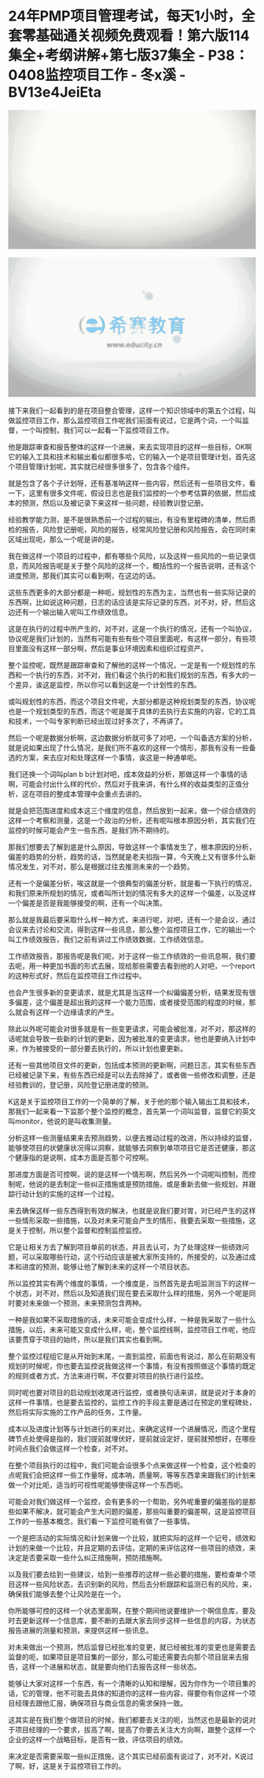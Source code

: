 # 24年PMP项目管理考试，每天1小时，全套零基础通关视频免费观看！第六版114集全+考纲讲解+第七版37集全 - P38：0408监控项目工作 - 冬x溪 - BV13e4JeiEta

![](img/f6c58c0003f7c336a778bd2995f8a37d_0.png)

![](img/f6c58c0003f7c336a778bd2995f8a37d_1.png)

接下来我们一起看到的是在项目整合管理，这样一个知识领域中的第五个过程，叫做监控项目工作，那么监控项目工作呢我们前面有说过，它是两个词，一个叫监督，一个叫控制，我们可以一起看一下监控项目工作。

他是跟踪审查和报告整体的这样一个进展，来去实现项目的这样一些目标，OK啊它的输入工具和技术和输出看似都很多哈，它的输入一个是项目管理计划，首先这个项目管理计划呢，其实就已经很多很多了，包含各个组件。

就是包含了各个子计划呀，还有基准呐这样一些内容，然后还有一些项目文件，看一下，这里有很多文件呢，假设日志也是我们监控的一个参考估算的依据，然后成本的预测，然后以及被记录下来这样一些问题，经验教训登记册。

经验教学能力测，是不是很熟悉前一个过程的输出，有没有里程碑的清单，然后质检的报告，风险登记册呃，风险的报告，经常风险登记册和风险报告，会在同时来区域出现呃，那么一个呢是讲的是。

我在做这样一个项目的过程中，都有哪些个风险，以及这样一些风险的一些记录信息，而风险报告呢是关于整个风险的这样一个，概括性的一个报告说明，还有这个进度预测，那我们其实可以看到啊，在这边的话。

这些东西更多的大部分都是一种呃，规划性的东西为主，当然也有一些实际记录的东西啊，比如说这种问题，日志的话应该是实际记录的东西，对不对，好，然后这边还有一个输出输入呢叫工作绩效信息。

这是在执行的过程中所产生的，对不对，这是一个执行的情况，还有一个叫协议，协议呢是我们计划的，当然有可能有些有些个项目里面呢，有这样一部分，有些项目里面没有这样一部分啊，然后是事业环境因素和组织过程资产。

整个监控呢，既然是跟踪审查和了解他的这样一个情况，一定是有一个规划性的东西和一个执行的东西，对不对，我们看这个执行的和我们规划的东西，有多大的一个差异，诶这是监控，所以你可以看到这是一个计划性的东西。

或叫规划性的东西，而这个项目文件呢，大部分都是这种规划类型的东西，协议呢也是一个规划类型的东西，而这个呢是属于具体的去执行去实施的内容，它的工具和技术，一个叫专家判断已经出现过好多次了，不再讲了。

然后一个呢是数据分析啊，这边数据分析就可多了对吧，一个叫备选方案的分析，就是说如果出现了什么情况，是我们所不喜欢的这样一个情形，那我有没有一些备选的方案，来去应对和处理这样一个事情，诶这是一种通单呃。

我们还换一个词叫plan b b计划对吧，成本效益的分析，那做这样一个事情的话啊，可能会付出什么样的代价，然后对于我来讲，有什么样的收益类型的正值分析，这在项目的整成本管理中会重点去讲的。

就是会把范围进度和成本这三个维度的信息，然后放到一起来，做一个综合绩效的这样一个考察和测量，这是一个政治的分析，还有呢叫根本原因分析，其实我们在监控的时候可能会产生一些东西，是我们所不期待的。

那我们想要去了解到底是什么原因，导致这样一个事情发生了，根本原因的分析，偏差的趋势的分析，趋势的话，当然就是老夫掐指一算，今天晚上又有很多什么新情况发生，对不对，那么是根据过往去推测未来的一个趋势。

还有一个是偏差分析，唉这就是一个很典型的偏差分析，就是看一下执行的情况，和我们原来所规划的情况，或者叫所计划的情况有多大的这样一个偏差，以及这样一个偏差是否是我能够接受的啊，还有一个叫决策。

那么就是我最后要采取什么样一种方式，来进行呢，对吧，还有一个是会议，通过会议来去讨论和交流，得到这样一些讯息，那么整个监控项目工作，它的输出一个叫工作绩效报告，我们之前有讲过工作绩效数据，工作绩效信息。

工作绩效报告，那报告呢是我们呃，对于这样一些工作绩效的一些讯息啊，我们要去呃，用一种更加书面的形式去展，现给那些需要去看到他的人对吧，一个report的这种形式好，然后在监控项目工作过程中。

也会产生很多新的变更请求，就是尤其是当这样一个纠偏偏差分析，结果发现有很多偏差，这个偏差是超出我的这样一个能力范围，或者接受范围的程度的时候，那么就会有这样一个边缘请求的产生。

除此以外呢可能会对很多就是有一些变更请求，可能会被批准，对不对，那这样的话呢就会导致一些新的计划的更新，因为被批准的变更请求，他也是要纳入计划中来，作为被接受的一部分要去执行的，所以计划也要更新。

还有一些其他项目文件的更新，包括成本预测的更新啊，问题日志，其实有些东西已经被记录下来，有些东西已经是可以去去除掉了，或者做一些修改和调整，还是经验教训的，登记册，风险登记册进度的预测。

K这是关于监控项目工作的一个简单的了解，关于他的那个输入输出工具和技术，那我们一起来看一下监那个整个监控的概念，首先第一个词叫监督，监督它的英文叫monitor，他说的是叫收集测量。

分析这样一些测量结果来去预测趋势，以便去推动过程的改进，所以持续的监督，能够使项目的状健康状况得以洞察，就能够去洞察到单项项目它是否还健康，那这个健康指的是说啊，成本方面是否那个可控啊。

那进度方面是否可控啊，说的是这样一个情形啊，然后另外一个词呢叫控制，而控制呢，他说的是去制定一些纠正措施或是预防措施，或是重新去做一些规划，并跟踪行动计划的实施的这样一个过程。

来去确保这样一些东西得到有效的解决，也就是说我们要对胃，对已经产生的这样一些情形采取一些措施，以及对未来可能会产生的情形，我要去采取一些措施，这是关于控制，所以整个监督和控制监控监控。

它是让相关方去了解到项目单前的状态，并且去认可，为了处理这样一些绩效问题，可以采取哪些行动，这个行动应该是被大家所支持的，所接受的，以及通过成本和进度的预测，能够让他了解到未来的这样一个项目状态。

所以监控其实有两个维度的事情，一个维度是，当然首先是去呃监测当下的这样一个状态，对不对，然后以及知道我们现在要去采取什么样的措施，另外一个呢是同时要对未来做一个预测，未来预测包含两种。

一种是我如果不采取措施的话，未来可能会变成什么样，一种是我采取了一些什么措施，以后，未来可能又变成什么样，呃，整个监控线啊，监控项目工作呢，他应该要贯穿于项目的始终，所以是我们其实也看到啊。

整个监控过程组它是从开始到末尾，一直到监控，前面也有说过，那么在前期没有规划的时候呢，你也要去监控说我做这样一个事情，有没有按照做这个事情的既定的规则或者方式，方法来进行啊，不仅要对项目的执行进行监控。

同时呢也要对项目的启动规划收尾进行监控，或者换句话来讲，就是说对于本身的这样一件事情，也是要去监控的，监控工作的手段主要是通过在预定的里程碑处，然后将实际实施的工作产品的任务，工作量。

成本以及进度计划等与计划进行的来对比，来确定这样一个进展情况，而这个里程碑节点处使得是指的，我们提前就埋伏好，提前就设定好，提前就预想好，在哪些时间点我们会做这样一个检查，对不对。

在整个项目执行的过程中，我们可能会设很多个点来做这样一个检查，这个检查的点呢我们会把这样一些工作量呀，成本呐，质量啊，等等东西拿来跟我们的计划来做一个对比呃，适当的可视性呢能够使得这样一个东西呃。

可能会对我们做这样一个监控，会有更多的一个帮助，另外呢重要的偏差指的是那些如果不解决，就可能会产生大问题的偏差，那些叫重要的偏差啊，这是监控项目工作的一些基本概念，我们看一下监控可能有做了一些事情。

一个是把活动的实际情况和计划来做一个比较，就把实际的这样一个记号，绩效和计划的来做一个比较，并且定期的去评估，定期的来评估这样一些项目的绩效，来决定是否要采取一些什么纠正措施啊，预防措施啊。

以及我们要去给到一些建议，给到一些推荐的这样一些必要的措施，要检查单个项目这样一些风险状态，去识别新的风险，然后去分析跟踪和监测已有的风险，来，确保我们能够去整个让风险是在一个。

你所能够可控的这样一个状态里面啊，在整个期间他说要维护一个啊信息库，要及时去更新这样一个信息库，要不断的去跟大家去同步这样一些信息的内容，为状态报告进展的测量和预测，来提供这样一些讯息。

对未来做出一个预测，然后监督已经批准的变更，就已经被批准的变更也是需要去监督的呃，如果项目是项目集的一部分，那么可能还需要去向那个项目层来去报告，这样一个进展和状态，就是要向他们去报告这样一些状态。

能够让大家对这样一个东西，有一个清晰的认知和理解，因为你作为一个项目集的话，它的管理，他不可能去具体的知道你的这样一些内容，得要你有你这样一个项目经理去跟他汇报，确保项目与商业信息的需求保持一致。

这其实是在我们整个做项目的时候，我们都要去关注的呃，当然这也是最新的说对于项目经理的一个要求，拔高了啊，提高了你要去关注大方向啊，跟整个这样一个企业的这样一个战略目标，是否有一致，评估项目的绩效。

来决定是否需要采取一些纠正措施，这个其实已经前面有说过了，对不对，K说过了啊，好，这是关于监控项目工作的。

